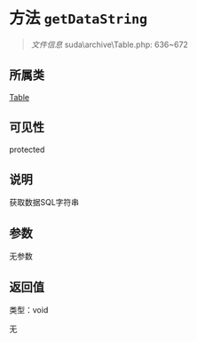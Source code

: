 # 方法 `getDataString`

> *文件信息* suda\archive\Table.php: 636~672

## 所属类 

[Table](../Table.md)

## 可见性

protected

## 说明

获取数据SQL字符串


## 参数


无参数


## 返回值

类型：void

无

